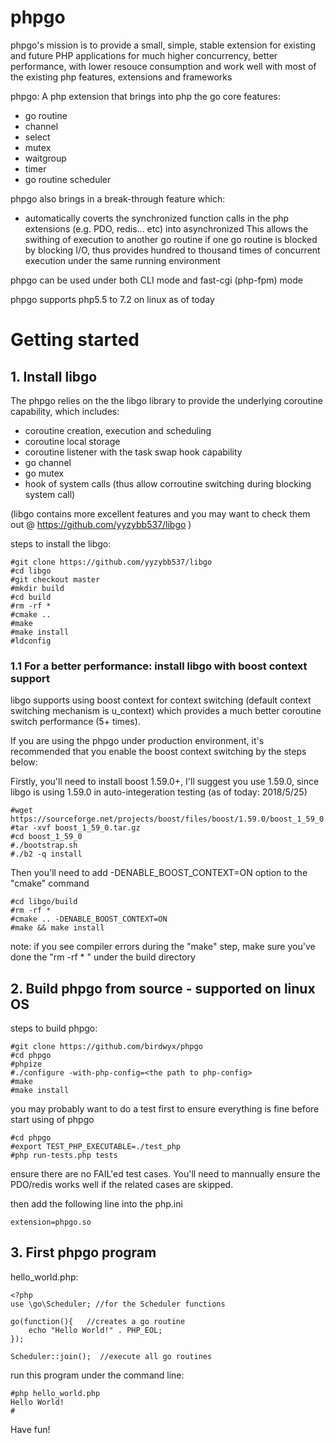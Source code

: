# phpgo

phpgo's mission is to provide a small, simple, stable extension for existing and future PHP applications for much higher concurrency, better performance, with lower resouce consumption and work well with most of the existing php features, extensions and frameworks

phpgo: A php extension that brings into php the go core features:
- go routine
- channel
- select
- mutex
- waitgroup
- timer
- go routine scheduler

phpgo also brings in a break-through feature which: 
- automatically coverts the synchronized function calls in the php extensions (e.g. PDO, redis... etc) into asynchronized 
This allows the swithing of execution to another go routine if one go routine is blocked by blocking I/O, thus provides hundred to thousand times of concurrent execution under the same running environment

phpgo can be used under both CLI mode and fast-cgi (php-fpm) mode

phpgo supports php5.5 to 7.2 on linux as of today

# Getting started
## 1. Install libgo
The phpgo relies on the the libgo library to provide the underlying coroutine capability, which includes:
- coroutine creation, execution and scheduling
- coroutine local storage
- coroutine listener with the task swap hook capability
- go channel
- go mutex
- hook of system calls (thus allow corroutine switching during blocking system call)

(libgo contains more excellent features and you may want to check them out @ https://github.com/yyzybb537/libgo )

steps to install the libgo:
```
#git clone https://github.com/yyzybb537/libgo
#cd libgo
#git checkout master
#mkdir build
#cd build
#rm -rf *
#cmake ..
#make
#make install
#ldconfig
```

### 1.1 For a better performance: install libgo with boost context support
libgo supports using boost context for context switching (default context switching mechanism is u_context) which provides a much better coroutine switch performance (5+ times). 

If you are using the phpgo under production environment, it's recommended that you enable the boost context switching by the steps below:

Firstly, you'll need to install boost 1.59.0+, I'll suggest you use 1.59.0, since libgo is using 1.59.0 in auto-integeration testing (as of today: 2018/5/25)
```
#wget https://sourceforge.net/projects/boost/files/boost/1.59.0/boost_1_59_0.tar.gz
#tar -xvf boost_1_59_0.tar.gz
#cd boost_1_59_0
#./bootstrap.sh
#./b2 -q install
```

Then you'll need to add -DENABLE_BOOST_CONTEXT=ON option to the "cmake" command
```
#cd libgo/build
#rm -rf *
#cmake .. -DENABLE_BOOST_CONTEXT=ON
#make && make install
```
note: if you see compiler errors during the "make" step, make sure you've done the "rm -rf * " under the build directory

## 2. Build phpgo from source - supported on linux OS 
steps to build phpgo:
```
#git clone https://github.com/birdwyx/phpgo
#cd phpgo
#phpize
#./configure -with-php-config=<the path to php-config>
#make
#make install
```
you may probably want to do a test first to ensure everything is fine before start using of phpgo
```
#cd phpgo
#export TEST_PHP_EXECUTABLE=./test_php
#php run-tests.php tests
```
ensure there are no FAIL'ed test cases. You'll need to mannually ensure the PDO/redis works well if the related cases are skipped.

then add the following line into the php.ini
```
extension=phpgo.so
```

## 3. First phpgo program

hello_world.php:
```
<?php
use \go\Scheduler; //for the Scheduler functions 

go(function(){   //creates a go routine
    echo "Hello World!" . PHP_EOL;
});

Scheduler::join();  //execute all go routines
```

run this program under the command line:
```
#php hello_world.php
Hello World!
#
```

Have fun!
